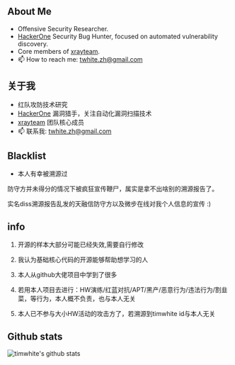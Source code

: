 ## About Me

- Offensive Security Researcher.
- [HackerOne](https://hackerone.com/timwhite) Security Bug Hunter, focused on automated vulnerability discovery.
- Core members of [xrayteam](https://xray.cool/team/).
- 📫 How to reach me: twhite.zh@gmail.com

## 关于我

- 红队攻防技术研究
- [HackerOne](https://hackerone.com/timwhite) 漏洞猎手，关注自动化漏洞扫描技术
- [xrayteam](https://xray.cool/team/) 团队核心成员
- 📫 联系我: twhite.zh@gmail.com


## Blacklist
- 本人有幸被溯源过

防守方并未得分的情况下被疯狂宣传鞭尸，属实是拿不出啥别的溯源报告了。

实名diss溯源报告乱发的天融信防守方以及微步在线对我个人信息的宣传 :)

## info
1. 开源的样本大部分可能已经失效,需要自行修改

2. 我认为基础核心代码的开源能够帮助想学习的人
 
3. 本人从github大佬项目中学到了很多
 
4. 若用本人项目去进行：HW演练/红蓝对抗/APT/黑产/恶意行为/违法行为/割韭菜，等行为，本人概不负责，也与本人无关

5. 本人已不参与大小HW活动的攻击方了，若溯源到timwhite id与本人无关

## Github stats
![timwhite's github stats](https://github-readme-stats.vercel.app/api?username=timwhitez&count_private=true&show_icons=true)


